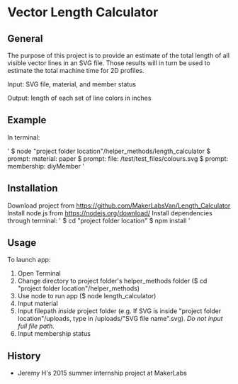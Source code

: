 Vector Length Calculator
========================

General
-------
The purpose of this project is to provide an estimate of the total length of all visible vector lines in an SVG file. Those results will in turn be used to estimate the total machine time for 2D profiles.

Input: SVG file, material, and member status

Output: length of each set of line colors in inches

Example
-------
In terminal:

'
$ node "project folder location"/helper_methods/length_calculator
$ prompt: material: paper
$ prompt: file: /test/test_files/colours.svg
$ prompt: membership: diyMember
'

Installation
------------
Download project from https://github.com/MakerLabsVan/Length_Calculator
Install node.js from https://nodejs.org/download/
Install dependencies through terminal:
'
$ cd "project folder location"
$ npm install
'

Usage
-----
To launch app:
1. Open Terminal
2. Change directory to project folder's helper_methods folder ($ cd "project folder location"/helper_methods)
3. Use node to run app ($ node length_calculator)
4. Input material
5. Input filepath _inside_ project folder (e.g. If SVG is inside "project folder location"/uploads, type in /uploads/"SVG file name".svg). _Do not input full file path._
6. Input membership status

History
-------
* Jeremy H's 2015 summer internship project at MakerLabs